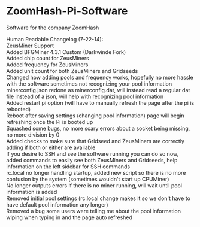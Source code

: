 ZoomHash-Pi-Software
====================

Software for the company ZoomHash



Human Readable Changelog (7-22-14):<br />
ZeusMiner Support<br />
Added BFGMiner 4.3.1 Custom (Darkwinde Fork)<br />
Added chip count for ZeusMiners<br />
Added frequency for ZeusMiners<br />
Added unit count for both ZeusMiners and Gridseeds<br />
Changed how adding pools and frequency works, hopefully no more hassle with the software sometimes not recognizing your pool information<br />
minerconfig.json redone as minerconfig.dat, will instead read a regular dat file instead of a json, will help with recognizing pool information<br />
Added restart pi option (will have to manually refresh the page after the pi is rebooted)<br />
Reboot after saving settings (changing pool information) page will begin refreshing once the Pi is booted up<br />
Squashed some bugs, no more scary errors about a socket being missing, no more division by 0<br />
Added checks to make sure that Gridseed and ZeusMiners are correctly adding if both or either are available<br />
If you desire to SSH and see the software running you can do so now, added commands to easily see both ZeusMiners and Gridseeds, help information on the left sidebar for SSH commands<br />
rc.local no longer handling startup, added new script so there is no more confusion by the system (sometimes wouldn't start up CPUMiner)<br />
No longer outputs errors if there is no miner running, will wait until pool information is added<br />
Removed initial pool settings (rc.local change makes it so we don't have to have default pool information any longer)<br />
Removed a bug some users were telling me about the pool information wiping when typing in and the page auto refreshed<br />
